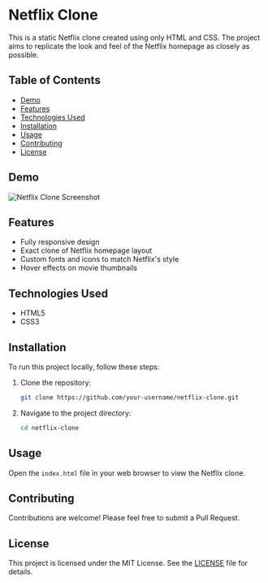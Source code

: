 # Netflix Clone

This is a static Netflix clone created using only HTML and CSS. The project aims to replicate the look and feel of the Netflix homepage as closely as possible.

## Table of Contents

- [Demo](#demo)
- [Features](#features)
- [Technologies Used](#technologies-used)
- [Installation](#installation)
- [Usage](#usage)
- [Contributing](#contributing)
- [License](#license)

## Demo

![Netflix Clone Screenshot](path/to/screenshot.png)

## Features

- Fully responsive design
- Exact clone of Netflix homepage layout
- Custom fonts and icons to match Netflix's style
- Hover effects on movie thumbnails

## Technologies Used

- HTML5
- CSS3

## Installation

To run this project locally, follow these steps:

1. Clone the repository:
    ```bash
    git clone https://github.com/your-username/netflix-clone.git
    ```
2. Navigate to the project directory:
    ```bash
    cd netflix-clone
    ```

## Usage

Open the `index.html` file in your web browser to view the Netflix clone.

## Contributing

Contributions are welcome! Please feel free to submit a Pull Request.

## License

This project is licensed under the MIT License. See the [LICENSE](LICENSE) file for details.

